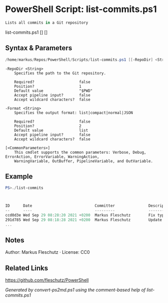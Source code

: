 # PowerShell Script: list-commits.ps1
```powershell
Lists all commits in a Git repository
```

list-commits.ps1 [<RepoDir>] [<Format>]

## Syntax & Parameters
```powershell
/home/markus/Repos/PowerShell/Scripts/list-commits.ps1 [[-RepoDir] <String>] [[-Format] <String>] [<CommonParameters>]
```

```
-RepoDir <String>
    Specifies the path to the Git repository.
    
    Required?                    false
    Position?                    1
    Default value                "$PWD"
    Accept pipeline input?       false
    Accept wildcard characters?  false
```

```
-Format <String>
    Specifies the output format: list|compact|normal|JSON
    
    Required?                    false
    Position?                    2
    Default value                list
    Accept pipeline input?       false
    Accept wildcard characters?  false
```

```
[<CommonParameters>]
    This cmdlet supports the common parameters: Verbose, Debug, ErrorAction, ErrorVariable, WarningAction, 
    WarningVariable, OutBuffer, PipelineVariable, and OutVariable.
```

## Example
```powershell
PS>./list-commits



ID      Date                            Committer               Description
--      ----                            ---------               -----------
ccd0d3e Wed Sep 29 08:28:20 2021 +0200  Markus Fleschutz        Fix typo
291d785 Wed Sep 29 08:18:28 2021 +0200  Markus Fleschutz        Update README.md
...
```


## Notes
Author: Markus Fleschutz · License: CC0

## Related Links
https://github.com/fleschutz/PowerShell

*Generated by convert-ps2md.ps1 using the comment-based help of list-commits.ps1*
